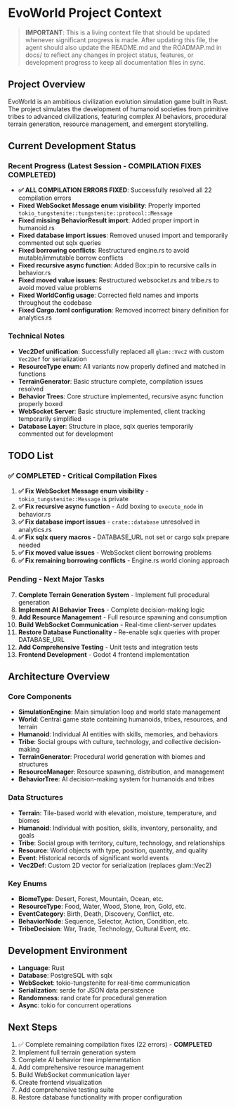 # EvoWorld Project Context

> **IMPORTANT**: This is a living context file that should be updated whenever significant progress is made. After updating this file, the agent should also update the README.md and the ROADMAP.md in docs/ to reflect any changes in project status, features, or development progress to keep all documentation files in sync.

## Project Overview
EvoWorld is an ambitious civilization evolution simulation game built in Rust. The project simulates the development of humanoid societies from primitive tribes to advanced civilizations, featuring complex AI behaviors, procedural terrain generation, resource management, and emergent storytelling.

## Current Development Status

### Recent Progress (Latest Session - COMPILATION FIXES COMPLETED)
- **✅ ALL COMPILATION ERRORS FIXED**: Successfully resolved all 22 compilation errors
- **Fixed WebSocket Message enum visibility**: Properly imported `tokio_tungstenite::tungstenite::protocol::Message`
- **Fixed missing BehaviorResult import**: Added proper import in humanoid.rs
- **Fixed database import issues**: Removed unused import and temporarily commented out sqlx queries
- **Fixed borrowing conflicts**: Restructured engine.rs to avoid mutable/immutable borrow conflicts
- **Fixed recursive async function**: Added Box::pin to recursive calls in behavior.rs
- **Fixed moved value issues**: Restructured websocket.rs and tribe.rs to avoid moved value problems
- **Fixed WorldConfig usage**: Corrected field names and imports throughout the codebase
- **Fixed Cargo.toml configuration**: Removed incorrect binary definition for analytics.rs

### Technical Notes
- **Vec2Def unification**: Successfully replaced all `glam::Vec2` with custom `Vec2Def` for serialization
- **ResourceType enum**: All variants now properly defined and matched in functions
- **TerrainGenerator**: Basic structure complete, compilation issues resolved
- **Behavior Trees**: Core structure implemented, recursive async function properly boxed
- **WebSocket Server**: Basic structure implemented, client tracking temporarily simplified
- **Database Layer**: Structure in place, sqlx queries temporarily commented out for development

## TODO List

### ✅ COMPLETED - Critical Compilation Fixes
1. **✅ Fix WebSocket Message enum visibility** - `tokio_tungstenite::Message` is private
2. **✅ Fix recursive async function** - Add boxing to `execute_node` in behavior.rs
3. **✅ Fix database import issues** - `crate::database` unresolved in analytics.rs
4. **✅ Fix sqlx query macros** - DATABASE_URL not set or cargo sqlx prepare needed
5. **✅ Fix moved value issues** - WebSocket client borrowing problems
6. **✅ Fix remaining borrowing conflicts** - Engine.rs world cloning approach

### Pending - Next Major Tasks
7. **Complete Terrain Generation System** - Implement full procedural generation
8. **Implement AI Behavior Trees** - Complete decision-making logic
9. **Add Resource Management** - Full resource spawning and consumption
10. **Build WebSocket Communication** - Real-time client-server updates
11. **Restore Database Functionality** - Re-enable sqlx queries with proper DATABASE_URL
12. **Add Comprehensive Testing** - Unit tests and integration tests
13. **Frontend Development** - Godot 4 frontend implementation

## Architecture Overview

### Core Components
- **SimulationEngine**: Main simulation loop and world state management
- **World**: Central game state containing humanoids, tribes, resources, and terrain
- **Humanoid**: Individual AI entities with skills, memories, and behaviors
- **Tribe**: Social groups with culture, technology, and collective decision-making
- **TerrainGenerator**: Procedural world generation with biomes and structures
- **ResourceManager**: Resource spawning, distribution, and management
- **BehaviorTree**: AI decision-making system for humanoids and tribes

### Data Structures
- **Terrain**: Tile-based world with elevation, moisture, temperature, and biomes
- **Humanoid**: Individual with position, skills, inventory, personality, and goals
- **Tribe**: Social group with territory, culture, technology, and relationships
- **Resource**: World objects with type, position, quantity, and quality
- **Event**: Historical records of significant world events
- **Vec2Def**: Custom 2D vector for serialization (replaces glam::Vec2)

### Key Enums
- **BiomeType**: Desert, Forest, Mountain, Ocean, etc.
- **ResourceType**: Food, Water, Wood, Stone, Iron, Gold, etc.
- **EventCategory**: Birth, Death, Discovery, Conflict, etc.
- **BehaviorNode**: Sequence, Selector, Action, Condition, etc.
- **TribeDecision**: War, Trade, Technology, Cultural Event, etc.

## Development Environment
- **Language**: Rust
- **Database**: PostgreSQL with sqlx
- **WebSocket**: tokio-tungstenite for real-time communication
- **Serialization**: serde for JSON data persistence
- **Randomness**: rand crate for procedural generation
- **Async**: tokio for concurrent operations

## Next Steps
1. ✅ Complete remaining compilation fixes (22 errors) - **COMPLETED**
2. Implement full terrain generation system
3. Complete AI behavior tree implementation
4. Add comprehensive resource management
5. Build WebSocket communication layer
6. Create frontend visualization
7. Add comprehensive testing suite
8. Restore database functionality with proper configuration